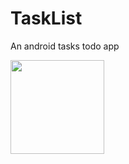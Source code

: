 # TaskList
An android tasks todo app
<p float="left">
  <img src="https://user-images.githubusercontent.com/44711173/58534945-99751c80-81ba-11e9-9899-a1ec2e866055.png" width="150" />
</p>
